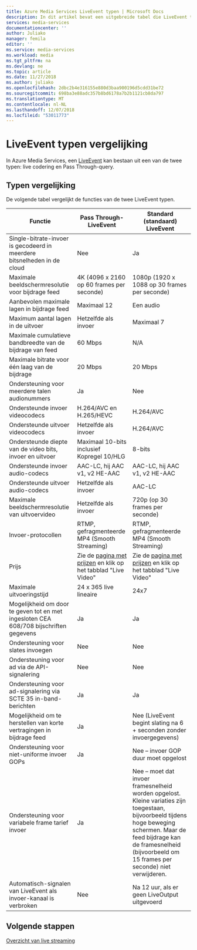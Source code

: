 ```yaml
---
title: Azure Media Services LiveEvent typen | Microsoft Docs
description: In dit artikel bevat een uitgebreide tabel die LiveEvent typen vergelijken.
services: media-services
documentationcenter: ''
author: Juliako
manager: femila
editor: ''
ms.service: media-services
ms.workload: media
ms.tgt_pltfrm: na
ms.devlang: ne
ms.topic: article
ms.date: 11/27/2018
ms.author: juliako
ms.openlocfilehash: 2dbc2b4e316155e880d3baa900196d5cdd31be72
ms.sourcegitcommit: 698ba3e88adc357b8bd6178a7b2b1121cb8da797
ms.translationtype: MT
ms.contentlocale: nl-NL
ms.lasthandoff: 12/07/2018
ms.locfileid: "53011773"
---
```

# <a name="liveevent-types-comparison"></a>LiveEvent typen vergelijking

In Azure Media Services, een [LiveEvent](https://docs.microsoft.com/rest/api/media/liveevents) kan bestaan uit een van de twee typen: live codering en Pass Through-query. 

## <a name="types-comparison"></a>Typen vergelijking 

De volgende tabel vergelijkt de functies van de twee LiveEvent typen.

| Functie | Pass Through-LiveEvent | Standard (standaard) LiveEvent |
| --- | --- | --- |
| Single-bitrate-invoer is gecodeerd in meerdere bitsnelheden in de cloud |Nee |Ja |
| Maximale beeldschermresolutie voor bijdrage feed |4K (4096 x 2160 op 60 frames per seconde) |1080p (1920 x 1088 op 30 frames per seconde)|
| Aanbevolen maximale lagen in bijdrage feed|Maximaal 12|Een audio|
| Maximum aantal lagen in de uitvoer| Hetzelfde als invoer|Maximaal 7|
| Maximale cumulatieve bandbreedte van de bijdrage van feed|60 Mbps|N/A|
| Maximale bitrate voor één laag van de bijdrage |20 Mbps|20 Mbps|
| Ondersteuning voor meerdere talen audionummers|Ja|Nee|
| Ondersteunde invoer videocodecs |H.264/AVC en H.265/HEVC|H.264/AVC|
| Ondersteunde uitvoer videocodecs|Hetzelfde als invoer|H.264/AVC|
| Ondersteunde diepte van de video bits, invoer en uitvoer|Maximaal 10-bits inclusief Kopregel 10/HLG|8-bits|
| Ondersteunde invoer audio-codecs|AAC-LC, hij AAC v1, v2 HE-AAC|AAC-LC, hij AAC v1, v2 HE-AAC|
| Ondersteunde uitvoer audio-codecs|Hetzelfde als invoer|AAC-LC|
| Maximale beeldschermresolutie van uitvoervideo|Hetzelfde als invoer|720p (op 30 frames per seconde)|
| Invoer-protocollen|RTMP, gefragmenteerde MP4 (Smooth Streaming)|RTMP, gefragmenteerde MP4 (Smooth Streaming)|
| Prijs|Zie de [pagina met prijzen](https://azure.microsoft.com/pricing/details/media-services/) en klik op het tabblad "Live Video"|Zie de [pagina met prijzen](https://azure.microsoft.com/pricing/details/media-services/) en klik op het tabblad "Live Video"|
| Maximale uitvoeringstijd|24 x 365 live lineaire|24x7|
| Mogelijkheid om door te geven tot en met ingesloten CEA 608/708 bijschriften gegevens|Ja|Ja|
| Ondersteuning voor slates invoegen|Nee|Nee|
| Ondersteuning voor ad via de API-signalering| Nee|Nee|
| Ondersteuning voor ad-signalering via SCTE 35 in-band-berichten|Ja|Ja|
| Mogelijkheid om te herstellen van korte vertragingen in bijdrage feed|Ja|Nee (LiveEvent begint slating na 6 + seconden zonder invoergegevens)|
| Ondersteuning voor niet-uniforme invoer GOPs|Ja|Nee – invoer GOP duur moet opgelost|
| Ondersteuning voor variabele frame tarief invoer|Ja|Nee – moet dat invoer framesnelheid worden opgelost. Kleine variaties zijn toegestaan, bijvoorbeeld tijdens hoge beweging schermen. Maar de feed bijdrage kan de framesnelheid (bijvoorbeeld om 15 frames per seconde) niet verwijderen.|
| Automatisch-signalen van LiveEvent als invoer-kanaal is verbroken|Nee|Na 12 uur, als er geen LiveOutput uitgevoerd|

## <a name="next-steps"></a>Volgende stappen

[Overzicht van live streaming](live-streaming-overview.md)
